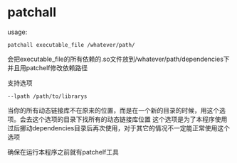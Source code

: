 # patchall
usage: 
```
patchall executable_file /whatever/path/
```
会把executable_file的所有依赖的.so文件放到/whatever/path/dependencies下并且用patchelf修改依赖路径

支持选项 
```
--lpath /path/to/librarys
```
当你的所有动态链接库不在原来的位置，而是在一个新的目录的时候，用这个选项。会去这个选项的目录下找所有的动态链接库位置
这个选项是为了本程序使用过后挪动dependencies目录后再次使用，对于其它的情况不一定能正常使用这个选项

确保在运行本程序之前就有patchelf工具